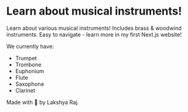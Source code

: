 # Learn about musical instruments!

Learn about various musical instruments! Includes brass & woodwind instruments. Easy to navigate - learn more in my first Next.js website!

We currently have:
- Trumpet
- Trombone
- Euphonium
- Flute
- Saxophone
- Clarinet

Made with 💖 by Lakshya Raj.
